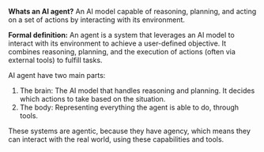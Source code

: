 **Whats an AI agent?**
  An AI model capable of reasoning, planning, and acting on a set of actions by interacting with its environment.

**Formal definition:** An agent is a system that leverages an AI model to interact with its environment to achieve a user-defined objective. It combines reasoning, planning, and the execution of actions (often via external tools) to fulfill tasks.

AI agent have two main parts: 
1. The brain: The AI model that handles reasoning and planning. It decides which actions to take based on the situation.
2. The body: Representing everything the agent is able to do, through tools.

These systems are agentic, because they have agency, which means they can interact with the real world, using these capabilities and tools.

